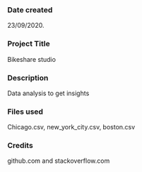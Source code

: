 ### Date created
23/09/2020.

### Project Title
Bikeshare studio

### Description
Data analysis to get insights

### Files used
Chicago.csv, new_york_city.csv, boston.csv

### Credits
github.com and stackoverflow.com
